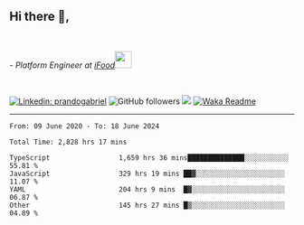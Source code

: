 <h2>Hi there  👋,</h2> </br>

<p><em>- Platform Engineer at <a href="https://www.ifood.com.br/">iFood</a><img src="https://media.giphy.com/media/WUlplcMpOCEmTGBtBW/giphy.gif" width="30"> 
</em></p></br>


[![Linkedin: prandogabriel](https://img.shields.io/badge/-prandogabriel-blue?style=flat-square&logo=Linkedin&logoColor=white&link=https://www.linkedin.com/in/prandogabriel/)](https://www.linkedin.com/in/prandogabriel)
![GitHub followers](https://img.shields.io/github/followers/prandogabriel?label=Follow&style=social)
![](https://visitor-badge.glitch.me/badge?page_id=prandogabriel.prandogabriel)
[![Waka Readme](https://github.com/prandogabriel/prandogabriel/actions/workflows/update-stats.yml.yml/badge.svg)](https://github.com/prandogabriel/prandogabriel/actions/workflows/update-stats.yml.yml)

---

<!--START_SECTION:waka-->

```golang
From: 09 June 2020 - To: 18 June 2024

Total Time: 2,828 hrs 17 mins

TypeScript                 1,659 hrs 36 mins██████████████░░░░░░░░░░░   55.81 %
JavaScript                 329 hrs 19 mins ██▓░░░░░░░░░░░░░░░░░░░░░░   11.07 %
YAML                       204 hrs 9 mins  █▓░░░░░░░░░░░░░░░░░░░░░░░   06.87 %
Other                      145 hrs 27 mins █▒░░░░░░░░░░░░░░░░░░░░░░░   04.89 %
```

<!--END_SECTION:waka-->
